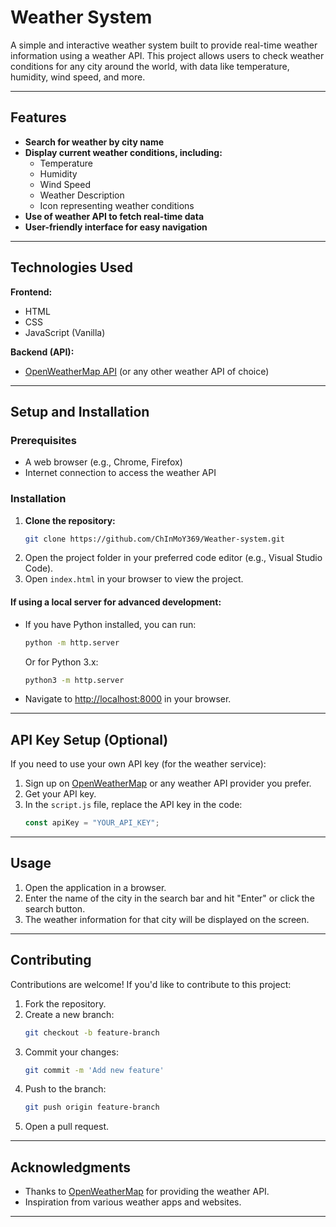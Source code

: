 # Weather System

A simple and interactive weather system built to provide real-time weather information using a weather API. This project allows users to check weather conditions for any city around the world, with data like temperature, humidity, wind speed, and more.

---

## Features

- **Search for weather by city name**
- **Display current weather conditions, including:**
  - Temperature
  - Humidity
  - Wind Speed
  - Weather Description
  - Icon representing weather conditions
- **Use of weather API to fetch real-time data**
- **User-friendly interface for easy navigation**

---

## Technologies Used

**Frontend:**
- HTML
- CSS
- JavaScript (Vanilla)

**Backend (API):**
- [OpenWeatherMap API](https://openweathermap.org/api) (or any other weather API of choice)

---

## Setup and Installation

### Prerequisites

- A web browser (e.g., Chrome, Firefox)
- Internet connection to access the weather API

### Installation

1. **Clone the repository:**
   ```bash
   git clone https://github.com/ChInMoY369/Weather-system.git
   ```
2. Open the project folder in your preferred code editor (e.g., Visual Studio Code).
3. Open `index.html` in your browser to view the project.

#### If using a local server for advanced development:

- If you have Python installed, you can run:
  ```bash
  python -m http.server
  ```
  Or for Python 3.x:
  ```bash
  python3 -m http.server
  ```
- Navigate to [http://localhost:8000](http://localhost:8000) in your browser.

---

## API Key Setup (Optional)

If you need to use your own API key (for the weather service):

1. Sign up on [OpenWeatherMap](https://openweathermap.org/) or any weather API provider you prefer.
2. Get your API key.
3. In the `script.js` file, replace the API key in the code:
   ```js
   const apiKey = "YOUR_API_KEY";
   ```

---

## Usage

1. Open the application in a browser.
2. Enter the name of the city in the search bar and hit "Enter" or click the search button.
3. The weather information for that city will be displayed on the screen.

---

## Contributing

Contributions are welcome! If you'd like to contribute to this project:

1. Fork the repository.
2. Create a new branch:
   ```bash
   git checkout -b feature-branch
   ```
3. Commit your changes:
   ```bash
   git commit -m 'Add new feature'
   ```
4. Push to the branch:
   ```bash
   git push origin feature-branch
   ```
5. Open a pull request.

---

## Acknowledgments

- Thanks to [OpenWeatherMap](https://openweathermap.org/) for providing the weather API.
- Inspiration from various weather apps and websites.

---
